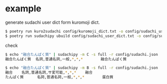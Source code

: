 # example

generate sudachi user dict form kuromoji dict.

```sh
$ poetry run kuro2sudachi config/kuromoji_dict.txt -o config/sudachi_user_dict.txt -c config/convert_config.json --ignore
$ poetry run sudachipy ubuild config/sudachi_user_dict.txt -o config/sudachi_user.dic
```

check

```sh
$ echo "融合たんぱく質" | sudachipy -m C -s full -r config/sudachi.json
融合たんぱく質  名詞,普通名詞,一般,*,*,*        融合たんぱく質

$ echo "融合たんぱく質" | sudachipy -m B -s full -r config/sudachi.json
融合    名詞,普通名詞,サ変可能,*,*,*    融合
たんぱく質      名詞,普通名詞,一般,*,*,*        蛋白質
```
